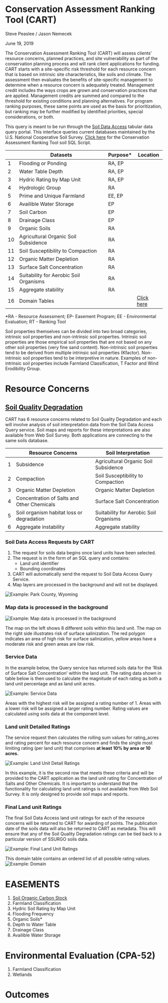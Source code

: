 # Conservation Assessment Ranking Tool (CART)
Steve Peaslee / Jason Nemecek

June 19, 2019


The Conservation Assessment Ranking Tool (CART) will assess clients’ resource concerns, planned practices, and site vulnerability as part of the conservation planning process and will rank client applications for funding. CART starts with a site-specific risk threshold for each resource concern that is based on intrinsic site characteristics, like soils and climate. The assessment then evaluates the benefits of site-specific management to determine when a resource concern is adequately treated. Management credit includes the ways crops are grown and conservation practices that are applied. Management credits are summed and compared to the threshold for existing conditions and planning alternatives. For program ranking purposes, these same points are used as the basis for prioritization, but ranking may be further modified by identified priorities, special considerations, or both.

This query is meant to be run through the [Soil Data Access](https://sdmdataaccess.nrcs.usda.gov/Query.aspx) tabular data query portal. This interface queries current databases maintained by the U.S. National Cooperative Soil Survey.  [Click here](https://github.com/jneme910/CART/blob/master/SQL-Library/CART_SoilsQuery_kitchensink_20190612.sql) for the Conservation Assessment Ranking Tool soil SQL Script.

 ||Datasets|Purpose* |Location
|-----|----------|--------|--------|
|1| Flooding or Ponding|RA, EP||
|2|Water Table Depth |RA, EP ||
|3|Hydric Rating by Map Unit |RA, EP ||
|4 |Hydrologic Group |RA ||
 |5|Prime and Unique Farmland |EE, EP ||
|6|Availible Water Storage |EP ||
|7|Soil Carbon |EP ||
 |8|Drainage Class |EP ||
|9|Organic Soils |RA ||
|10|Agricultural Organic Soil Subsidence |RA ||
|11|Soil Susceptibility to Compaction |RA ||
|12|Organic Matter Depletion |RA ||
|13|Surface Salt Concentration |RA ||
|14|Suitability for Aerobic Soil Organisms |RA ||
|15|Aggregate stability |RA ||
|16| Domain Tables||  [Click here](https://jneme910.github.io/CART/chapters/CART_Soil_Data_Access_Domains) |
 
 *RA - Resource Assessment; EP- Easement Program; EE - Environmental Evaluation; RT - Ranking Tool
 
 Soil properties themselves can be divided into two broad categories, intrinsic soil properties and non-intrinsic soil
properties. Intrinsic soil properties are those empirical soil properties that are not based on any other soil properties
(very fine sand content). Non-intrinsic soil properties tend to be derived from multiple intrinsic soil properties
(Kfactor). Non-intrinsic soil properties tend to be interpretive in nature. Examples of non-intrinsic soil properties
include Farmland Classification, T Factor and Wind Erodibility Group.



# Resource Concerns
## [Soil Quality Degradation](https://github.com/jneme910/CART/blob/master/chapters/Soil%20Quality%20Degradation) 

CART has 6 resource concerns related to Soil Quality Degradation and each will involve analysis of soil interpretation data from the Soil Data Access Query service. Soil maps and reports for these interpretations are also available from Web Soil Survey. Both applications are connecting to the same soils database.

||Resource Concerns|Soil Interpretation
|-----|----------|--------|
|1|Subsidence|Agricultural Organic Soil Subsidence|
|2|	Compaction|	Soil Susceptibility to Compaction|
|3|	Organic Matter Depletion|Organic Matter Depletion|
|4	|Concentration of Salts and Other Chemicals|	Surface Salt Concentration|
|5| Soil organism habitat loss or degradation|Suitability for Aerobic Soil Organisms|
|6|Aggregate instability| Aggregate stability|

### Soil Data Access Requests by CART
1. The request for soils data begins once land units have been selected.
2. The request is in the form of an SQL query and contains:
   * Land unit identifier
   * Bounding coordinates
3. CART will automatically send the request to Soil Data Access Query Service.
4. Map layers are processed in the background and will not be displayed.

![Example: Park County, Wyoming](https://github.com/jneme910/CART/blob/master/TableImages/Park_County_WY.png)

### Map data is processed in the background

![Example: Map data is processed in the background](https://github.com/jneme910/CART/blob/master/TableImages/Map%20Data%20is%20processed%20in%20the%20background.PNG)

The map on the left shows 8 different soils within this land unit. The map on the right side illustrates risk of surface salinization. The red polygon indicates an area of high risk for surface salinization, yellow areas have a moderate risk and green areas are low risk.

### Service Data

In the example below, the Query service has returned soils data for the ‘Risk of Surface Salt Concentration’ within the land unit. The rating data shown in table below is then used to calculate the magnitude of each rating as both a land unit percentage and as land unit acres. 

![Example: Service Data](https://github.com/jneme910/CART/blob/master/TableImages/Service%20Data.PNG)

Areas with the highest risk will be assigned a rating number of 1. Areas with a lower risk will be assigned a larger rating number. Rating values are calculated using soils data at the component level.

### Land unit Detailed Ratings

The service request then calculates the rolling sum values for rating_acres and rating percent for each resource concern and finds the single most limiting rating (per land unit) that comprises **at least 10% by area or 10 acres.** 

![Example: Land Unit Detail Ratings](https://github.com/jneme910/CART/blob/master/TableImages/Land%20Unit%20Detail%20Ratings.PNG)

In this example, it is the second row that meets these criteria and will be provided to the CART application as the land unit rating for Concentration of Salts and Other Chemicals. It is important to understand that the functionality for calculating land unit ratings is not available from Web Soil Survey. It is only designed to provide soil maps and reports. 

### Final Land unit Ratings 

The final Soil Data Access land unit ratings for each of the resource concerns will be returned to CART for awarding of points. The publication date of the soils data will also be returned to CART as metadata. This will ensure that any of the Soil Quality Degradation ratings can be tied back to a particular version of SSURGO soils data.

![Example: Final Land Unit Ratings](https://github.com/jneme910/CART/blob/master/TableImages/Final%20Land%20Unit%20Ratings.PNG)


This domain table contains an ordered list of all possible rating values.
![Example: Domain](https://github.com/jneme910/CART/blob/master/TableImages/Domain.PNG)

# EASEMENTS

1. [Soil Organic Carbon Stock](https://ncss-tech.github.io/sda-lib/chapters/Soil%20Organic%20Carbon%20Stocks.html)
2. Farmland Classification
3. Hydric Soil Rating by Map Unit
4. Flooding Frequency
5. Organic Soils*
6. Depth to Water Table
7. Drainage Class
8. Availible Water Storage

# Environmental Evaluation (CPA-52)
1. Farmland Classification
2. Wetlands

# Outcomes























   

